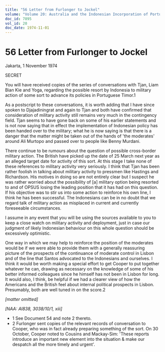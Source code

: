 ```yaml
---
title: "56 Letter from Furlonger to Jockel"
volume: "Volume 20: Australia and the Indonesian Incorporation of Portuguese Timor, 1974-1976"
doc_id: 7895
vol_id: 20
doc_date: 1974-11-01
---
```


# 56 Letter from Furlonger to Jockel

Jakarta, 1 November 1974

SECRET

You will have received copies of the series of conversations with Tjan, Liam Bian Kie and Yoga, regarding the possible resort by Indonesia to military action of some sort to advance its policies in Portuguese Timor.1

As a postscript to these conversations, it is worth adding that I have since spoken to Djajadiningrat and again to Tjan and both have confirmed that consideration of military activity still remains very much in the contingency field. Tjan seems to have gone back on some of his earlier statements and is not now saying that in effect the implementation of Indonesian policy has been handed over to the military; what he is now saying is that there is a danger that the matter might be taken out of the hands of 'the moderates' around Ali Murtopo and passed over to people like Benny Murdani.

There continue to be rumours about the question of possible cross-border military action. The British have picked up the date of 25 March next year as an alleged target date for activity of this sort. At this stage I take none of these references to military activity very seriously. I think that Tjan has been rather foolish in talking about military activity to pressmen like Hastings and Richardson. His motives in doing so are not entirely clear but I suspect he was rather worried about the possibility of [a] military option being resorted to and of OPSUS losing the leading position that it has had on this question. If his objective was to stir us into some action to reinforce his own line, I think he has been successful. The Indonesians can be in no doubt that we regard talk of military action as misplaced in current and currently foreseeable circumstances.

I assume in any event that you will be using the sources available to you to keep a close watch on military activity and deployment, just in case our judgment of likely Indonesian behaviour on this whole question should be excessively optimistic.

One way in which we may help to reinforce the position of the moderates would be if we were able to provide them with a generally reassuring picture of the prospects of the continuance of moderate control in Lisbon and of the line that Santos advocated to the Indonesians and ourselves. I think it would be worth making a special effort to get Cooper to put together whatever he can, drawing as necessary on the knowledge of some of his better informed colleagues since he himself has not been in Lisbon for long. It would also, I think, be helpful if we had a clearer view of how the Americans and the British feel about internal political prospects in Lisbon. Presumably, both are well tuned in on the score.2

_[matter omitted]_

_[NAA: Al838, 3038/10/1, xiii]_

  * 1 See Document 54 and note 2 thereto.
  * 2 Furlonger sent copies of the relevant records of conversation to Cooper, who was in fact already preparing something of the sort. On 30 October, Cooper noted to Cousins and Mackay-Sim: 'These reports introduce an important new element into the situation &amp; make our despatch all the more timely and urgent'.


